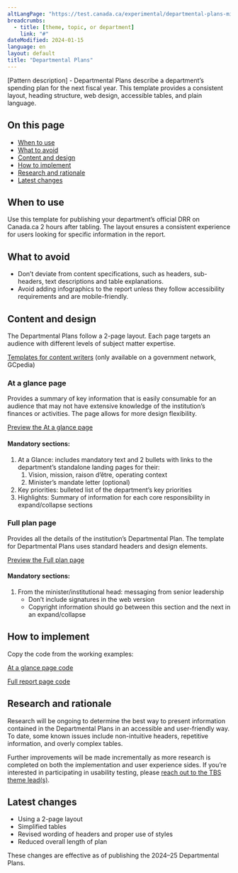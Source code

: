 ```yaml
---
altLangPage: "https://test.canada.ca/experimental/departmental-plans-ministeriels/pm-modele-de-contenu.html"
breadcrumbs:
  - title: [theme, topic, or department]
    link: "#"
dateModified: 2024-01-15
language: en
layout: default
title: "Departmental Plans"
---
```


<link rel="stylesheet" type="text/css" href="departmental-plans-ministeriels/css/theme.min.css" />
<div class="mwsgeneric-base-html parbase section">
  <p>[Pattern description] - Departmental Plans describe a department&rsquo;s spending plan for the next fiscal year. This template provides a consistent layout, heading structure, web design, accessible tables, and plain language.</p>
  <section>
    <h2>On this page</h2>
    <ul>
      <li><a href="#toc01">When to use </a></li>
      <li><a href="#toc02">What to avoid </a></li>
      <li><a href="#toc03">Content and design </a></li>
      <li><a href="#toc04">How to implement </a></li>
      <li><a href="#toc05">Research and rationale</a></li>
      <li><a href="#toc06">Latest changes </a></li>
    </ul>
  </section>
  <section>
    <h2 id="toc01">When to use </h2>
    <p>Use this template for publishing your department’s official DRR on Canada.ca 2 hours after tabling. The layout ensures a consistent experience for users looking for specific information in the report.</p>
</section>
  <section>
    <h2 id="toc02">What to avoid </h2>
    <ul>
    <li>Don&rsquo;t deviate from content specifications, such as headers, sub-headers, text descriptions and table explanations. </li>
    <li>Avoid adding infographics to the report unless they follow accessibility requirements and are mobile-friendly.</li>
    </ul>
</section>
  <section>
    <h2 id="toc03">Content and design</h2>
    <p>The Departmental Plans follow a 2-page layout. Each page targets an audience with different levels of subject matter expertise. </p>
    <p><a class="btn btn-primary btn-lg" href="https://www.gcpedia.gc.ca/wiki/Part_III_Estimates_Portal#2024-25_Departmental_Plan">Templates  for content writers</a> (only available on a government network, GCpedia)</p>
<section>
      <h3>At a glance page</h3>
      <p>Provides a summary of key information that is easily consumable for an audience that may not have extensive knowledge of the institution&rsquo;s finances or activities. The page allows for more design flexibility. </p>
<p><a class="btn btn-default" href="https://test.canada.ca/experimental/departmental-plans-ministeriels/dp-at-glance.html" role="button">Preview the At a glance page</a></p>
    <section><h4>Mandatory sections:</h4>
    <ol>
      <li>At a Glance: includes mandatory  text and 2 bullets with links to the department&rsquo;s standalone landing pages for  their: 
        <ol class="lst-lwr-alph">
          <li>Vision, mission, raison d&rsquo;être, operating context</li>
          <li>Minister&rsquo;s mandate letter  (optional)</li>
        </ol>
      </li>
      <li>Key priorities: bulleted list  of the department&rsquo;s key priorities  </li>
      <li>Highlights: Summary of  information for each core responsibility in expand/collapse sections</li>
    </ol></section></section>
    <section>
      <h3>Full plan page</h3>
      <p>Provides all the details of the institution&rsquo;s Departmental Plan. The template for Departmental Plans uses standard headers and design elements.</p>
<p><a class="btn btn-default" href="https://test.canada.ca/experimental/departmental-plans-ministeriels/dp-full-page.html" role="button">Preview the Full plan page</a></p>
    <section><h4>Mandatory sections:</h4>
    <ol>
      <li>From the minister/institutional  head: messaging from senior leadership 
        <ul>
          <li>Don&rsquo;t include signatures in the  web version</li>
          <li>Copyright information should go  between this section and the next in an expand/collapse</li>
        </ul>
    </li>
    </ol></section></section>
  </section>
  <section>
    <h2 id="toc04">How to implement</h2>
    <p>Copy the code from the working examples:</p>
      <p><a class="btn btn-default btn-lg" href="https://github.com/gc-proto/experimental/blob/master/departmental-plans-ministeriels/dp-at-glance.md" role="button">At  a glance page code</a></p>
    <p><a class="btn btn-default btn-lg" href="https://github.com/gc-proto/experimental/blob/master/departmental-plans-ministeriels/dp-full-page.md" role="button">Full  report page code</a></p>
    <!--<p>Publishing and submitting  the content:</p>
      <p>The Word documents are to be saved as  PDFs and used for approvals and submitting to TBS.</p>
    <ol>
      <li>Review the Word documents for accessibility so they can be converted  properly to PDF for submitting to TBS and tabling in Parliament. </li>
      <li>To create the PDF: Save each page as a PDF, consolidate into a  single document and add a cover page with the required copyright information,  minister signature, ISSN, and Catalogue number.</li>
      <li>Be sure to follow up with your departmental colleagues responsible  for final content prior to finalizing the online version as TBS conducts a  quality check of the report and may request edits.</li>
      <li>Once content is confirmed as final, create the pages using the  working examples to ensure consistency across Canada.ca.</li>
    </ol>-->
  </section>
  <section>
    <h2 id="toc05">Research and rationale</h2>
    <p>Research will be ongoing to determine the best way to present information contained in the Departmental Plans in an accessible and user-friendly way. To date, some known issues include non-intuitive headers, repetitive information, and overly complex tables.</p>
    <p>Further improvements will be made incrementally as more research is completed on both the implementation and user experience sides. If you&rsquo;re interested in participating in usability testing, please <a href="mailto:DAS.SCN@tbs-sct.gc.ca">reach out to the TBS theme lead(s)</a>.</p>
  </section>
  <section>
    <h2 id="toc06">Latest changes</h2>
    <ul>
      <li>Using a 2-page layout</li>
      <li>Simplified tables</li>
      <li>Revised wording of headers and proper use of styles</li>
      <li>Reduced overall length of plan</li>
    </ul>
    <p>These changes are effective as of publishing the 2024–25 Departmental Plans.</p>
  </section>
</div>

